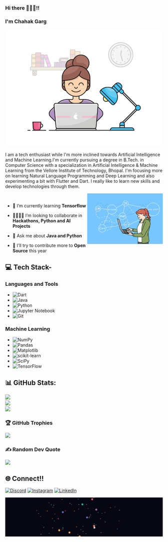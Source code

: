 
<!---
Chahakgarg/Chahakgarg is a ✨ special ✨ repository because its `README.md` (this file) appears on your GitHub profile.
You can click the Preview link to take a look at your changes.
--->
### Hi there 🙋🏻‍♀️!!
### I'm Chahak Garg
<div align = "center">
<img alt="GIF" src="https://github.com/Chahakgarg/Chahakgarg/blob/main/prog.gif" width="500"/>
 
 </div>

I am a tech enthusiast while I'm more inclined towards Artificial Intelligence and Machine Learning.I'm currently pursuing a degree in B.Tech. in Computer Science with a specialization in Artificial Intelligence & Machine Learning from the Vellore Institute of Technology, Bhopal. I'm focusing more on learning Natural Language Programming and Deep Learning and also experimenting a bit with Flutter and Dart.
I really like to learn new skills and develop technologies through them.

<img width="48%" align="right" alt="Github Image" src="https://github.com/Chahakgarg/Chahakgarg/blob/main/Screenshot_20221030_144357.png"><br>


- 🌱 I’m currently learning **Tensorflow**

- 🫱🏻‍🫲🏻 I’m looking to collaborate in **Hackathons, Python and AI Projects**

- 💬 Ask me about **Java and Python**

- 👀 I'll try to contribute more to **Open Source** this year



## 💻 Tech Stack- 

### Languages and Tools 
- ![Dart](https://img.shields.io/badge/dart-%230175C2.svg?style=flat&logo=dart&logoColor=white) 
- ![Java](https://img.shields.io/badge/java-%23ED8B00.svg?style=flat&logo=java&logoColor=white) 
- ![Python](https://img.shields.io/badge/python-3670A0?style=flat&logo=python&logoColor=ffdd54) 
- ![Jupyter Notebook](https://img.shields.io/badge/jupyter-%23FA0F00.svg?style=for-the-badge&logo=jupyter&logoColor=white)
- ![Git](https://img.shields.io/badge/git-%23F05033.svg?style=for-the-badge&logo=git&logoColor=white)


### Machine Learning
- ![NumPy](https://img.shields.io/badge/numpy-%23013243.svg?style=flat&logo=numpy&logoColor=white) 
- ![Pandas](https://img.shields.io/badge/pandas-%23150458.svg?style=flat&logo=pandas&logoColor=white) 
- ![Matplotlib](https://img.shields.io/badge/Plotly-%233F4F75.svg?style=flat&logo=plotly&logoColor=white) 
- ![scikit-learn](https://img.shields.io/badge/scikit--learn-%23F7931E.svg?style=flat&logo=scikit-learn&logoColor=white) 
- ![SciPy](https://img.shields.io/badge/SciPy-%230C55A5.svg?style=flat&logo=scipy&logoColor=%white) 
- ![TensorFlow](https://img.shields.io/badge/TensorFlow-%23FF6F00.svg?style=flat&logo=TensorFlow&logoColor=white) 


## 📊 GitHub Stats:
![](https://github-readme-stats.vercel.app/api?username=Chahakgarg&theme=dark&hide_border=false&include_all_commits=true&count_private=true)<br/>
![](https://github-readme-streak-stats.herokuapp.com/?user=Chahakgarg&theme=dark&hide_border=false)<br/>
![](https://github-readme-stats.vercel.app/api/top-langs/?username=Chahakgarg&theme=dark&hide_border=false&include_all_commits=true&count_private=true&layout=compact)

### 🏆 GitHub Trophies
![](https://github-profile-trophy.vercel.app/?username=Chahakgarg&theme=radical&no-frame=false&no-bg=false&margin-w=4)


### ✍️ Random Dev Quote
![](https://quotes-github-readme.vercel.app/api?type=horizontal&theme=tokyonight)
 

## 🌐 Connect!! 
[![Discord](https://img.shields.io/badge/Discord-%237289DA.svg?logo=discord&logoColor=white)](htttps://discord.gg/CG#1547)
[![Instagram](https://img.shields.io/badge/Instagram-%23E4405F.svg?logo=Instagram&logoColor=white)](https://instagram.com/https://www.instagram.com/chahak_garg/)
[![LinkedIn](https://img.shields.io/badge/LinkedIn-%230077B5.svg?logo=linkedin&logoColor=white)](https://linkedin.com/in/https://www.linkedin.com/in/chahak-garg-a0a831203/) 

<div align = "center">

![Stars](stars.png)
  
  </div>

